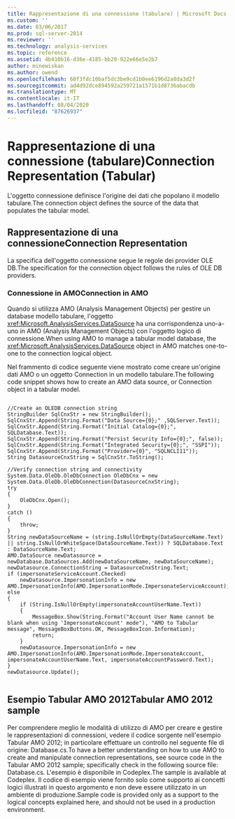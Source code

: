 ```yaml
---
title: Rappresentazione di una connessione (tabulare) | Microsoft Docs
ms.custom: ''
ms.date: 03/06/2017
ms.prod: sql-server-2014
ms.reviewer: ''
ms.technology: analysis-services
ms.topic: reference
ms.assetid: 4b410b16-d36e-4185-bb20-922e66e5e2b7
author: minewiskan
ms.author: owend
ms.openlocfilehash: 60f3fdc10baf5dc3be9cd1b0ee6196d2a8da3d2f
ms.sourcegitcommit: ad4d92dce894592a259721a1571b1d8736abacdb
ms.translationtype: MT
ms.contentlocale: it-IT
ms.lasthandoff: 08/04/2020
ms.locfileid: "87626937"
---
```

# <a name="connection-representation-tabular"></a><span data-ttu-id="2e8e9-102">Rappresentazione di una connessione (tabulare)</span><span class="sxs-lookup"><span data-stu-id="2e8e9-102">Connection Representation (Tabular)</span></span>
  <span data-ttu-id="2e8e9-103">L'oggetto connessione definisce l'origine dei dati che popolano il modello tabulare.</span><span class="sxs-lookup"><span data-stu-id="2e8e9-103">The connection object defines the source of the data that populates the tabular model.</span></span>  
  
## <a name="connection-representation"></a><span data-ttu-id="2e8e9-104">Rappresentazione di una connessione</span><span class="sxs-lookup"><span data-stu-id="2e8e9-104">Connection Representation</span></span>  
 <span data-ttu-id="2e8e9-105">La specifica dell'oggetto connessione segue le regole dei provider OLE DB.</span><span class="sxs-lookup"><span data-stu-id="2e8e9-105">The specification for the connection object follows the rules of OLE DB providers.</span></span>  
  
### <a name="connection-in-amo"></a><span data-ttu-id="2e8e9-106">Connessione in AMO</span><span class="sxs-lookup"><span data-stu-id="2e8e9-106">Connection in AMO</span></span>  
 <span data-ttu-id="2e8e9-107">Quando si utilizza AMO (Analysis Management Objects) per gestire un database modello tabulare, l'oggetto <xref:Microsoft.AnalysisServices.DataSource> ha una corrispondenza uno-a-uno in AMO (Analysis Management Objects) con l'oggetto logico di connessione.</span><span class="sxs-lookup"><span data-stu-id="2e8e9-107">When using AMO to manage a tabular model database, the <xref:Microsoft.AnalysisServices.DataSource> object in AMO matches one-to-one to the connection logical object.</span></span>  
  
 <span data-ttu-id="2e8e9-108">Nel frammento di codice seguente viene mostrato come creare un'origine dati AMO o un oggetto Connection in un modello tabulare.</span><span class="sxs-lookup"><span data-stu-id="2e8e9-108">The following code snippet shows how to create an AMO data source, or Connection object in a tabular model.</span></span>  
  
```  
  
//Create an OLEDB connection string  
StringBuilder SqlCnxStr = new StringBuilder();  
SqlCnxStr.Append(String.Format("Data Source={0};" ,SQLServer.Text));  
SqlCnxStr.Append(String.Format("Initial Catalog={0};", SQLDatabase.Text));  
SqlCnxStr.Append(String.Format("Persist Security Info={0};", false));  
SqlCnxStr.Append(String.Format("Integrated Security={0};", "SSPI"));  
SqlCnxStr.Append(String.Format("Provider={0}", "SQLNCLI11"));  
String DatasourceCnxString = SqlCnxStr.ToString();  
  
//Verify connection string and connectivity  
System.Data.OleDb.OleDbConnection OleDbCnx = new System.Data.OleDb.OleDbConnection(DatasourceCnxString);  
try  
{  
    OleDbCnx.Open();  
}  
catch ()  
{  
    throw;  
}  
String newDataSourceName = (string.IsNullOrEmpty(DataSourceName.Text) || string.IsNullOrWhiteSpace(DataSourceName.Text)) ? SQLDatabase.Text : DataSourceName.Text;  
AMO.DataSource newDatasource = newDatabase.DataSources.Add(newDataSourceName, newDataSourceName);  
newDatasource.ConnectionString = DatasourceCnxString.Text;  
if (impersonateServiceAccount.Checked)  
    newDatasource.ImpersonationInfo = new AMO.ImpersonationInfo(AMO.ImpersonationMode.ImpersonateServiceAccount);  
else  
{  
    if (String.IsNullOrEmpty(impersonateAccountUserName.Text))  
    {  
        MessageBox.Show(String.Format("Account User Name cannot be blank when using 'ImpersonateAccount' mode"), "AMO to Tabular message", MessageBoxButtons.OK, MessageBoxIcon.Information);  
        return;  
    }  
    newDatasource.ImpersonationInfo = new AMO.ImpersonationInfo(AMO.ImpersonationMode.ImpersonateAccount, impersonateAccountUserName.Text, impersonateAccountPassword.Text);  
}  
newDatasource.Update();  
  
```  
  
## <a name="tabular-amo-2012-sample"></a><span data-ttu-id="2e8e9-109">Esempio Tabular AMO 2012</span><span class="sxs-lookup"><span data-stu-id="2e8e9-109">Tabular AMO 2012 sample</span></span>  
 <span data-ttu-id="2e8e9-110">Per comprendere meglio le modalità di utilizzo di AMO per creare e gestire le rappresentazioni di connessioni, vedere il codice sorgente nell'esempio Tabular AMO 2012; in particolare effettuare un controllo nel seguente file di origine: Database.cs.</span><span class="sxs-lookup"><span data-stu-id="2e8e9-110">To have a better understanding on how to use AMO to create and manipulate connection representations, see source code in the Tabular AMO 2012 sample; specifically check in the following source file: Database.cs.</span></span> <span data-ttu-id="2e8e9-111">L'esempio è disponibile in Codeplex.</span><span class="sxs-lookup"><span data-stu-id="2e8e9-111">The sample is available at Codeplex.</span></span> <span data-ttu-id="2e8e9-112">Il codice di esempio viene fornito solo come supporto ai concetti logici illustrati in questo argomento e non deve essere utilizzato in un ambiente di produzione.</span><span class="sxs-lookup"><span data-stu-id="2e8e9-112">Sample code is provided only as a support to the logical concepts explained here, and should not be used in a production environment.</span></span>  
  
  
